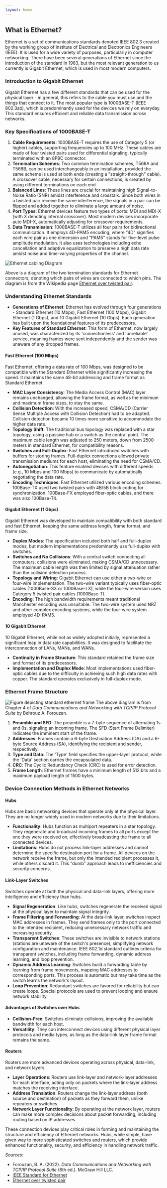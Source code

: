 ```yaml
---
layout: home
---
```


<!-- # Ethernet Communications -->

## What is Ethernet?

Ethernet is a set of communications standards denoted IEEE 802.3 created by the working group of Institute of Electrical and Electronics Engineers (IEEE). It is used for a wide variety of purposes, particularly in computer networking. There have been several generations of Ethernet since the introduction of the standard in 1983, but the most relevant generation to us currently is Gigabit Ethernet, which is used in most modern computers.

### Introduction to Gigabit Ethernet

Gigabit Ethernet has a few different standards that can be used for the physical layer - in general, this refers to the cable you must use and the things that connect to it. The most popular type is 1000BASE-T (IEEE 802.3ab), which is predominantly used for the devices we rely on everyday. This standard ensures efficient and reliable data transmission across networks.

### Key Specifications of 1000BASE-T

1. **Cable Requirements**: 1000BASE-T requires the use of Category 5 (or higher) cables, supporting frequencies up to 100 MHz. These cables are made of four twisted pairs used for differential signaling, typically terminated with an 8P8C connector.
2. **Termination Schemes**: Two common termination schemes, T568A and T568B, can be used interchangeably in an installation, provided the same scheme is used at both ends (creating a "straight-through" cable). A crossover cable, necessary for certain connections, is created by using different terminations on each end.
3. **Balanced Lines**: These lines are crucial for maintaining high Signal-to-Noise Ratio (SNR) amidst interference and crosstalk. Since both wires in a twisted pair receive the same interference, the signals in a pair can be flipped and added together to eliminate a large amount of noise.
4. **Port Types**: Ethernet devices feature two types of ports: MDI and MDI-X (with X denoting internal crossover). Most modern devices incorporate auto MDI-X, automatically adjusting for crossover requirements.
5. **Data Transmission**: 1000BASE-T utilizes all four pairs for bidirectional communication. It employs 4D-PAM5 encoding, where "4D" signifies each wire pair as one dimension and "PAM5" stands for five-level pulse amplitude modulation. It also uses technologies including echo cancellation and adaptive equalization to preserve a high data rate amidst noise and time-varying properties of the channel.

![Ethernet cabling Diagram](imgs/ETHCABLES.jpg)

Above is a diagram of the two termination standards for Ethernet connectors, denoting which pairs of wires are connected to which pins. The diagram is from the Wikipedia page [Ethernet over twisted pair](https://en.wikipedia.org/wiki/Ethernet_over_twisted_pair).

### Understanding Ethernet Standards

- **Generations of Ethernet**: Ethernet has evolved through four generations - Standard Ethernet (10 Mbps), Fast Ethernet (100 Mbps), Gigabit Ethernet (1 Gbps), and 10 Gigabit Ethernet (10 Gbps). Each generation has built upon the foundational features of its predecessors.
- **Key Features of Standard Ethernet**: This form of Ethernet, now largely unused, was characterized by its 'connectionless' and 'unreliable' service, meaning frames were sent independently and the sender was unaware of any dropped frames.

#### Fast Ethernet (100 Mbps)

Fast Ethernet, offering a data rate of 100 Mbps, was designed to be compatible with the Standard Ethernet while significantly increasing the speed. It maintains the same 48-bit addressing and frame format as Standard Ethernet.

- **MAC Layer Consistency**: The Media Access Control (MAC) layer remains unchanged, allowing the frame format, as well as the minimum and maximum frame sizes, to stay the same.
- **Collision Detection**: With the increased speed, CSMA/CD (Carrier Sense Multiple Access with Collision Detection) had to be adapted. Collision detection became 10 times more sensitive to accommodate the higher data rate.
- **Topology Shift**: The traditional bus topology was replaced with a star topology, using a passive hub or a switch as the central point. The maximum cable length was adjusted to 250 meters, down from 2500 meters in standard Ethernet, for compatibility reasons.
- **Switches and Full-Duplex**: Fast Ethernet introduced switches with buffers for storing frames. Full-duplex connections allowed private transmission mediums for each host, eliminating the need for CSMA/CD.
- **Autonegotiation**: This feature enabled devices with different speeds (e.g., 10 Mbps and 100 Mbps) to communicate by automatically negotiating the data rate.
- **Encoding Techniques**: Fast Ethernet utilized various encoding schemes. 100Base-TX used two twisted pairs with 4B/5B block coding for synchronization. 100Base-FX employed fiber-optic cables, and there was also 100Base-T4.

#### Gigabit Ethernet (1 Gbps)

Gigabit Ethernet was developed to maintain compatibility with both standard and fast Ethernet, keeping the same address length, frame format, and frame size.

- **Duplex Modes**: The specification included both half and full-duplex modes, but modern implementations predominantly use full-duplex with switches.
- **Switches and No Collisions**: With a central switch connecting all computers, collisions were eliminated, making CSMA/CD unnecessary. The maximum cable length was then limited by signal attenuation rather than the collision detection process.
- **Topology and Wiring**: Gigabit Ethernet can use either a two-wire or four-wire implementation. The two-wire variant typically uses fiber-optic cables (1000Base-SX or 1000Base-LX), while the four-wire version uses Category 5 twisted pair cables (1000Base-T).
- **Encoding**: The high bandwidth requirements meant traditional Manchester encoding was unsuitable. The two-wire system used NRZ and other complex encoding systems, while the four-wire system employed 4D-PAM5.

#### 10 Gigabit Ethernet

10 Gigabit Ethernet, while not as widely adopted initially, represented a significant leap in data rate capabilities. It was designed to facilitate the interconnection of LANs, MANs, and WANs.

- **Continuity in Frame Structure**: This standard retained the frame size and format of its predecessors.
- **Implementation and Duplex Mode**: Most implementations used fiber-optic cables due to the difficulty in achieving such high data rates with copper. The standard operates exclusively in full-duplex mode.

### Ethernet Frame Structure

![Figure depicting standard ethernet frame](imgs/ETHFRAME.jpg)
The above diagram is from Chapter 4 of *Data Communications and Networking with TCP/IP Protocol Suite* by Behrouz A. Forouzan.

1. **Preamble and SFD**: The preamble is a 7-byte sequence of alternating 1s and 0s, signaling an incoming frame. The SFD (Start Frame Delimiter) indicates the imminent start of the frame.
2. **Addresses**: Frames contain a 6-byte Destination Address (DA) and a 6-byte Source Address (SA), identifying the recipient and sender, respectively.
3. **Type and Data**: The 'Type' field specifies the upper-layer protocol, while the 'Data' section carries the encapsulated data.
4. **CRC**: The Cyclic Redundancy Check (CRC) is used for error detection.
5. **Frame Length**: Ethernet frames have a minimum length of 512 bits and a maximum payload length of 1500 bytes.

### Device Connection Methods in Ethernet Networks

#### Hubs

Hubs are basic networking devices that operate only at the physical layer. They are no longer widely used in modern networks due to their limitations.

- **Functionality**: Hubs function as multiport repeaters in a star topology. They regenerate and broadcast incoming frames to all ports except the one they were received on, effectively broadcasting the frame to all connected devices.
- **Limitations**: Hubs do not process link-layer addresses and cannot determine the specific destination port for a frame. All devices on the network receive the frame, but only the intended recipient processes it, while others discard it. This "dumb" approach leads to inefficiencies and security concerns.

#### Link-Layer Switches

Switches operate at both the physical and data-link layers, offering more intelligence and efficiency than hubs.

- **Signal Regeneration**: Like hubs, switches regenerate the received signal at the physical layer to maintain signal integrity.
- **Frame Filtering and Forwarding**: At the data-link layer, switches inspect MAC addresses in frames. They send frames only to the port connected to the intended recipient, reducing unnecessary network traffic and increasing security.
- **Transparent Switches**: These switches are invisible to network stations (stations are unaware of the switch's presence), simplifying network configuration and maintenance. IEEE 802.1d standard outlines criteria for transparent switches, including frame forwarding, dynamic address learning, and loop prevention.
- **Dynamic Address Learning**: Switches build a forwarding table by learning from frame movements, mapping MAC addresses to corresponding ports. This process is automatic but may take time as the switch learns the network's layout.
- **Loop Prevention**: Redundant switches are favored for reliability but can create loops. Special protocols are used to prevent looping and ensure network stability.

#### Advantages of Switches over Hubs

- **Collision-Free**: Switches eliminate collisions, improving the available bandwidth for each host.
- **Versatility**: They can interconnect devices using different physical layer protocols and media types, as long as the data-link layer frame format remains the same.

#### Routers

Routers are more advanced devices operating across physical, data-link, and network layers. 

- **Layer Operations**: Routers use link-layer and network-layer addresses for each interface, acting only on packets where the link-layer address matches the receiving interface.
- **Address Translation**: Routers change the link-layer address (both source and destination) of packets as they forward them, unlike repeaters or switches.
- **Network Layer Functionality**: By operating at the network layer, routers can make more complex decisions about packet forwarding, including routing based on IP addresses.

These connection devices play critical roles in forming and maintaining the structure and efficiency of Ethernet networks. Hubs, while simple, have given way to more sophisticated switches and routers, which provide enhanced functionality, security, and efficiency in handling network traffic.

*Sources:*

- Forouzan, B. A. (2022). *Data Communications and Networking with TCP/IP Protocol Suite* (6th ed.). McGraw Hill LLC.
- [IEEE Standard for Ethernet](https://ieeexplore.ieee.org/document/9844436)
- [Ethernet over twisted pair](https://en.wikipedia.org/wiki/Ethernet_over_twisted_pair)
